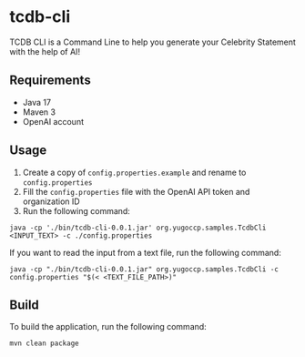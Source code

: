 # tcdb-cli

TCDB CLI is a Command Line to help you generate your Celebrity Statement with the help of AI!

## Requirements
- Java 17
- Maven 3
- OpenAI account

## Usage

1. Create a copy of `config.properties.example` and rename to `config.properties`
2. Fill the `config.properties` file with the OpenAI API token and organization ID
3. Run the following command:
```
java -cp './bin/tcdb-cli-0.0.1.jar' org.yugoccp.samples.TcdbCli <INPUT_TEXT> -c ./config.properties
```

If you want to read the input from a text file, run the following command:
```
java -cp "./bin/tcdb-cli-0.0.1.jar" org.yugoccp.samples.TcdbCli -c config.properties "$(< <TEXT_FILE_PATH>)"
```

## Build
To build the application, run the following command:
```
mvn clean package
```